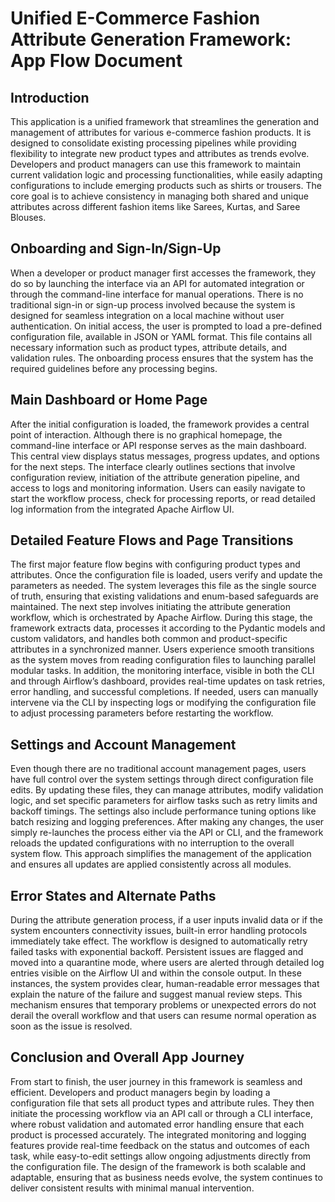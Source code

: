 # Unified E-Commerce Fashion Attribute Generation Framework: App Flow Document

## Introduction

This application is a unified framework that streamlines the generation and management of attributes for various e-commerce fashion products. It is designed to consolidate existing processing pipelines while providing flexibility to integrate new product types and attributes as trends evolve. Developers and product managers can use this framework to maintain current validation logic and processing functionalities, while easily adapting configurations to include emerging products such as shirts or trousers. The core goal is to achieve consistency in managing both shared and unique attributes across different fashion items like Sarees, Kurtas, and Saree Blouses.

## Onboarding and Sign-In/Sign-Up

When a developer or product manager first accesses the framework, they do so by launching the interface via an API for automated integration or through the command-line interface for manual operations. There is no traditional sign-in or sign-up process involved because the system is designed for seamless integration on a local machine without user authentication. On initial access, the user is prompted to load a pre-defined configuration file, available in JSON or YAML format. This file contains all necessary information such as product types, attribute details, and validation rules. The onboarding process ensures that the system has the required guidelines before any processing begins.

## Main Dashboard or Home Page

After the initial configuration is loaded, the framework provides a central point of interaction. Although there is no graphical homepage, the command-line interface or API response serves as the main dashboard. This central view displays status messages, progress updates, and options for the next steps. The interface clearly outlines sections that involve configuration review, initiation of the attribute generation pipeline, and access to logs and monitoring information. Users can easily navigate to start the workflow process, check for processing reports, or read detailed log information from the integrated Apache Airflow UI.

## Detailed Feature Flows and Page Transitions

The first major feature flow begins with configuring product types and attributes. Once the configuration file is loaded, users verify and update the parameters as needed. The system leverages this file as the single source of truth, ensuring that existing validations and enum-based safeguards are maintained. The next step involves initiating the attribute generation workflow, which is orchestrated by Apache Airflow. During this stage, the framework extracts data, processes it according to the Pydantic models and custom validators, and handles both common and product-specific attributes in a synchronized manner. Users experience smooth transitions as the system moves from reading configuration files to launching parallel modular tasks. In addition, the monitoring interface, visible in both the CLI and through Airflow’s dashboard, provides real-time updates on task retries, error handling, and successful completions. If needed, users can manually intervene via the CLI by inspecting logs or modifying the configuration file to adjust processing parameters before restarting the workflow.

## Settings and Account Management

Even though there are no traditional account management pages, users have full control over the system settings through direct configuration file edits. By updating these files, they can manage attributes, modify validation logic, and set specific parameters for airflow tasks such as retry limits and backoff timings. The settings also include performance tuning options like batch resizing and logging preferences. After making any changes, the user simply re-launches the process either via the API or CLI, and the framework reloads the updated configurations with no interruption to the overall system flow. This approach simplifies the management of the application and ensures all updates are applied consistently across all modules.

## Error States and Alternate Paths

During the attribute generation process, if a user inputs invalid data or if the system encounters connectivity issues, built-in error handling protocols immediately take effect. The workflow is designed to automatically retry failed tasks with exponential backoff. Persistent issues are flagged and moved into a quarantine mode, where users are alerted through detailed log entries visible on the Airflow UI and within the console output. In these instances, the system provides clear, human-readable error messages that explain the nature of the failure and suggest manual review steps. This mechanism ensures that temporary problems or unexpected errors do not derail the overall workflow and that users can resume normal operation as soon as the issue is resolved.

## Conclusion and Overall App Journey

From start to finish, the user journey in this framework is seamless and efficient. Developers and product managers begin by loading a configuration file that sets all product types and attribute rules. They then initiate the processing workflow via an API call or through a CLI interface, where robust validation and automated error handling ensure that each product is processed accurately. The integrated monitoring and logging features provide real-time feedback on the status and outcomes of each task, while easy-to-edit settings allow ongoing adjustments directly from the configuration file. The design of the framework is both scalable and adaptable, ensuring that as business needs evolve, the system continues to deliver consistent results with minimal manual intervention.
